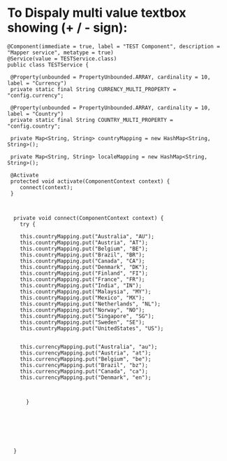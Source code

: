 

To Dispaly multi value textbox showing (+ / - sign):
====================================================

	@Component(immediate = true, label = "TEST Component", description = "Mapper service", metatype = true)
	@Service(value = TESTService.class)
	public class TESTService {

	 @Property(unbounded = PropertyUnbounded.ARRAY, cardinality = 10, label = "Currency")
	 private static final String CURRENCY_MULTI_PROPERTY = "config.currency";

	 @Property(unbounded = PropertyUnbounded.ARRAY, cardinality = 10, label = "Country")
	 private static final String COUNTRY_MULTI_PROPERTY = "config.country";

	 private Map<String, String> countryMapping = new HashMap<String, String>();

	 private Map<String, String> localeMapping = new HashMap<String, String>();

	 @Activate
	 protected void activate(ComponentContext context) {
		connect(context);
	 }



	  private void connect(ComponentContext context) {
	    try {

		this.countryMapping.put("Australia", "AU");
		this.countryMapping.put("Austria", "AT");
		this.countryMapping.put("Belgium", "BE");
		this.countryMapping.put("Brazil", "BR");
		this.countryMapping.put("Canada", "CA");
		this.countryMapping.put("Denmark", "DK");
		this.countryMapping.put("Finland", "FI");
		this.countryMapping.put("France", "FR");
		this.countryMapping.put("India", "IN");
		this.countryMapping.put("Malaysia", "MY");
		this.countryMapping.put("Mexico", "MX");
		this.countryMapping.put("Netherlands", "NL");
		this.countryMapping.put("Norway", "NO");
		this.countryMapping.put("Singapore", "SG");
		this.countryMapping.put("Sweden", "SE");
		this.countryMapping.put("UnitedStates", "US");


		this.currencyMapping.put("Australia", "au");
		this.currencyMapping.put("Austria", "at");
		this.currencyMapping.put("Belgium", "be");
		this.currencyMapping.put("Brazil", "bz");
		this.currencyMapping.put("Canada", "ca");
		this.currencyMapping.put("Denmark", "en");



	      }







	  }
